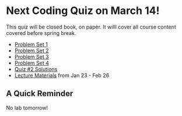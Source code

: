 # Next Coding Quiz on March 14!

This quiz will be closed book, on paper. It willl cover all course content covered before spring break. 
  - [Problem Set 1](https://classroom.github.com/a/UNxAOcxS)    
  - [Problem Set 2](https://classroom.github.com/a/bvROnoOH)  
  - [Problem Set 3](https://classroom.github.com/a/YirqgstC)
  - [Problem Set 4](https://classroom.github.com/a/o3j_EDOb) 
  - [Quiz #2 Solutions](https://drive.google.com/file/d/1QPUHFDk4aksFzbfMOMz-ecfU3TaeuHiF/view?usp=drive_link)
  - [Lecture Materials](https://github.com/allegheny-college-cmpsc-100-spring-2024/slides/blob/main/README.md#lists-and-for-loops-continued-213) from Jan 23 - Feb 26

## A Quick Reminder

No lab tomorrow! 
